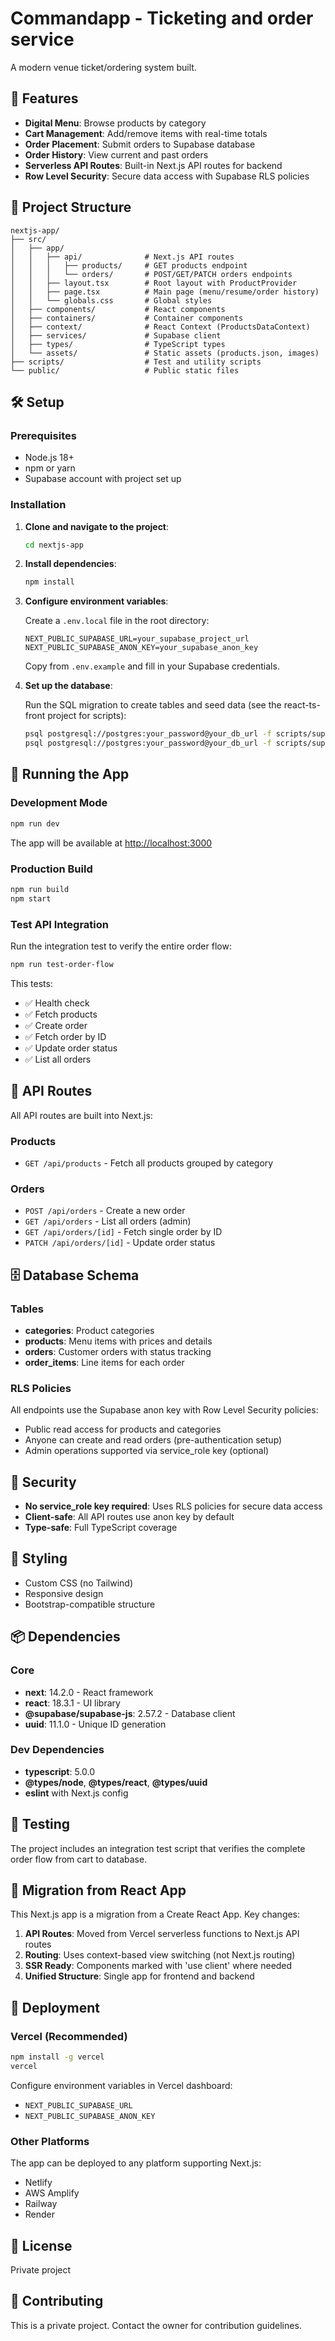 # Commandapp - Ticketing and order service

A modern venue ticket/ordering system built.

## 🚀 Features

- **Digital Menu**: Browse products by category
- **Cart Management**: Add/remove items with real-time totals
- **Order Placement**: Submit orders to Supabase database
- **Order History**: View current and past orders
- **Serverless API Routes**: Built-in Next.js API routes for backend
- **Row Level Security**: Secure data access with Supabase RLS policies

## 📁 Project Structure

```
nextjs-app/
├── src/
│   ├── app/
│   │   ├── api/              # Next.js API routes
│   │   │   ├── products/     # GET products endpoint
│   │   │   └── orders/       # POST/GET/PATCH orders endpoints
│   │   ├── layout.tsx        # Root layout with ProductProvider
│   │   ├── page.tsx          # Main page (menu/resume/order history)
│   │   └── globals.css       # Global styles
│   ├── components/           # React components
│   ├── containers/           # Container components
│   ├── context/              # React Context (ProductsDataContext)
│   ├── services/             # Supabase client
│   ├── types/                # TypeScript types
│   └── assets/               # Static assets (products.json, images)
├── scripts/                  # Test and utility scripts
└── public/                   # Public static files
```

## 🛠️ Setup

### Prerequisites

- Node.js 18+
- npm or yarn
- Supabase account with project set up

### Installation

1. **Clone and navigate to the project**:
   ```bash
   cd nextjs-app
   ```

2. **Install dependencies**:
   ```bash
   npm install
   ```

3. **Configure environment variables**:
   
   Create a `.env.local` file in the root directory:
   ```env
   NEXT_PUBLIC_SUPABASE_URL=your_supabase_project_url
   NEXT_PUBLIC_SUPABASE_ANON_KEY=your_supabase_anon_key
   ```

   Copy from `.env.example` and fill in your Supabase credentials.

4. **Set up the database**:
   
   Run the SQL migration to create tables and seed data (see the react-ts-front project for scripts):
   ```bash
   psql postgresql://postgres:your_password@your_db_url -f scripts/supabase/init_tables_and_seed.sql
   psql postgresql://postgres:your_password@your_db_url -f scripts/supabase/rls_policies.sql
   ```

## 🚀 Running the App

### Development Mode

```bash
npm run dev
```

The app will be available at [http://localhost:3000](http://localhost:3000)

### Production Build

```bash
npm run build
npm start
```

### Test API Integration

Run the integration test to verify the entire order flow:

```bash
npm run test-order-flow
```

This tests:
- ✅ Health check
- ✅ Fetch products
- ✅ Create order
- ✅ Fetch order by ID
- ✅ Update order status
- ✅ List all orders

## 📡 API Routes

All API routes are built into Next.js:

### Products
- `GET /api/products` - Fetch all products grouped by category

### Orders
- `POST /api/orders` - Create a new order
- `GET /api/orders` - List all orders (admin)
- `GET /api/orders/[id]` - Fetch single order by ID
- `PATCH /api/orders/[id]` - Update order status

## 🗄️ Database Schema

### Tables
- **categories**: Product categories
- **products**: Menu items with prices and details
- **orders**: Customer orders with status tracking
- **order_items**: Line items for each order

### RLS Policies
All endpoints use the Supabase anon key with Row Level Security policies:
- Public read access for products and categories
- Anyone can create and read orders (pre-authentication setup)
- Admin operations supported via service_role key (optional)

## 🔐 Security

- **No service_role key required**: Uses RLS policies for secure data access
- **Client-safe**: All API routes use anon key by default
- **Type-safe**: Full TypeScript coverage

## 🎨 Styling

- Custom CSS (no Tailwind)
- Responsive design
- Bootstrap-compatible structure

## 📦 Dependencies

### Core
- **next**: 14.2.0 - React framework
- **react**: 18.3.1 - UI library
- **@supabase/supabase-js**: 2.57.2 - Database client
- **uuid**: 11.1.0 - Unique ID generation

### Dev Dependencies
- **typescript**: 5.0.0
- **@types/node**, **@types/react**, **@types/uuid**
- **eslint** with Next.js config

## 🧪 Testing

The project includes an integration test script that verifies the complete order flow from cart to database.

## 📝 Migration from React App

This Next.js app is a migration from a Create React App. Key changes:

1. **API Routes**: Moved from Vercel serverless functions to Next.js API routes
2. **Routing**: Uses context-based view switching (not Next.js routing)
3. **SSR Ready**: Components marked with 'use client' where needed
4. **Unified Structure**: Single app for frontend and backend

## 🚢 Deployment

### Vercel (Recommended)

```bash
npm install -g vercel
vercel
```

Configure environment variables in Vercel dashboard:
- `NEXT_PUBLIC_SUPABASE_URL`
- `NEXT_PUBLIC_SUPABASE_ANON_KEY`

### Other Platforms

The app can be deployed to any platform supporting Next.js:
- Netlify
- AWS Amplify
- Railway
- Render

## 📄 License

Private project

## 🤝 Contributing

This is a private project. Contact the owner for contribution guidelines.
